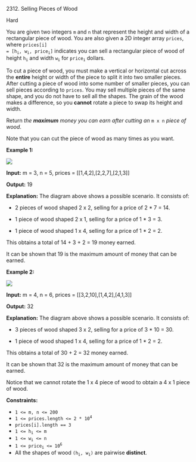 2312\. Selling Pieces of Wood

Hard

You are given two integers `m` and `n` that represent the height and width of a rectangular piece of wood. You are also given a 2D integer array `prices`, where <code>prices[i] = [h<sub>i</sub>, w<sub>i</sub>, price<sub>i</sub>]</code> indicates you can sell a rectangular piece of wood of height <code>h<sub>i</sub></code> and width <code>w<sub>i</sub></code> for <code>price<sub>i</sub></code> dollars.

To cut a piece of wood, you must make a vertical or horizontal cut across the **entire** height or width of the piece to split it into two smaller pieces. After cutting a piece of wood into some number of smaller pieces, you can sell pieces according to `prices`. You may sell multiple pieces of the same shape, and you do not have to sell all the shapes. The grain of the wood makes a difference, so you **cannot** rotate a piece to swap its height and width.

Return _the **maximum** money you can earn after cutting an_ `m x n` _piece of wood_.

Note that you can cut the piece of wood as many times as you want.

**Example 1:**

![](https://leetcode-in-java.github.io/src/main/java/g2301_2400/s2312_selling_pieces_of_wood/ex1.png)

**Input:** m = 3, n = 5, prices = [[1,4,2],[2,2,7],[2,1,3]]

**Output:** 19

**Explanation:** The diagram above shows a possible scenario. It consists of:

- 2 pieces of wood shaped 2 x 2, selling for a price of 2 \* 7 = 14.

- 1 piece of wood shaped 2 x 1, selling for a price of 1 \* 3 = 3.

- 1 piece of wood shaped 1 x 4, selling for a price of 1 \* 2 = 2.

This obtains a total of 14 + 3 + 2 = 19 money earned.

It can be shown that 19 is the maximum amount of money that can be earned.

**Example 2:**

![](https://leetcode-in-java.github.io/src/main/java/g2301_2400/s2312_selling_pieces_of_wood/ex2new.png)

**Input:** m = 4, n = 6, prices = [[3,2,10],[1,4,2],[4,1,3]]

**Output:** 32

**Explanation:** The diagram above shows a possible scenario. It consists of:

- 3 pieces of wood shaped 3 x 2, selling for a price of 3 \* 10 = 30.

- 1 piece of wood shaped 1 x 4, selling for a price of 1 \* 2 = 2.

This obtains a total of 30 + 2 = 32 money earned.

It can be shown that 32 is the maximum amount of money that can be earned.

Notice that we cannot rotate the 1 x 4 piece of wood to obtain a 4 x 1 piece of wood.

**Constraints:**

*   `1 <= m, n <= 200`
*   <code>1 <= prices.length <= 2 * 10<sup>4</sup></code>
*   `prices[i].length == 3`
*   <code>1 <= h<sub>i</sub> <= m</code>
*   <code>1 <= w<sub>i</sub> <= n</code>
*   <code>1 <= price<sub>i</sub> <= 10<sup>6</sup></code>
*   All the shapes of wood <code>(h<sub>i</sub>, w<sub>i</sub>)</code> are pairwise **distinct**.